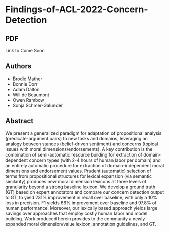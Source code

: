 # Findings-of-ACL-2022-Concern-Detection

## PDF
Link to Come Soon

## Authors
- Brodie Mather
- Bonnie Dorr
- Adam Dalton
- Will de Beaumont
- Owen Rambow
- Sonja Schmer-Galunder

## Abstract
We present a generalized paradigm for adaptation of propositional analysis (predicate-argument pairs) to new tasks and domains, leveraging an analogy between stances (belief-driven sentiment) and concerns (topical issues with moral dimensions/endorsements). A key contribution is the combination of semi-automatic resource building for extraction of domain-dependent concern types (with 2-4 hours of human labor per domain) and an entirely automatic procedure for extraction of domain-independent moral dimensions and endorsement values.  Prudent (automatic) selection of terms from propositional structures for lexical expansion (via semantic similarity) produces new moral dimension lexicons at three levels of granularity beyond a strong baseline lexicon. We develop a ground truth (GT) based on expert annotators and compare our concern detection output to GT, to yield 231% improvement in recall over baseline, with only a 10% loss in precision. F1 yields 66% improvement over baseline and 97.8% of human performance. Moreover, our lexically based approach yields large savings over approaches that employ costly human labor and model building. Work produced herein provides to the community a newly expanded moral dimension/value lexicon, annotation guidelines, and GT.
